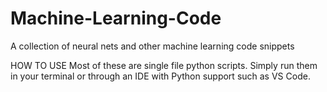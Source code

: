 # Machine-Learning-Code
A collection of neural nets and other machine learning code snippets

HOW TO USE
Most of these are single file python scripts. Simply run them in your terminal or through an IDE with Python support such as VS Code. 
